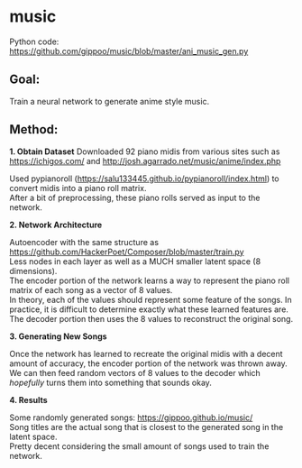 # music

Python code:</br>
https://github.com/gippoo/music/blob/master/ani_music_gen.py

## Goal:
Train a neural network to generate anime style music.

## Method:
**1. Obtain Dataset**
Downloaded 92 piano midis from various sites such as https://ichigos.com/ and http://josh.agarrado.net/music/anime/index.php</br>

Used pypianoroll (https://salu133445.github.io/pypianoroll/index.html) to convert midis into a piano roll matrix.</br>
After a bit of preprocessing, these piano rolls served as input to the network.

**2. Network Architecture**

Autoencoder with the same structure as https://github.com/HackerPoet/Composer/blob/master/train.py</br>
Less nodes in each layer as well as a MUCH smaller latent space (8 dimensions).</br>
The encoder portion of the network learns a way to represent the piano roll matrix of each song as a vector of 8 values.</br>
In theory, each of the values should represent some feature of the songs. In practice, it is difficult to determine exactly what these learned features are.</br>
The decoder portion then uses the 8 values to reconstruct the original song.


**3. Generating New Songs**

Once the network has learned to recreate the original midis with a decent amount of accuracy, the encoder portion of the network was thrown away. We can then feed random vectors of 8 values to the decoder which <i>hopefully</i> turns them into something that sounds okay.

**4. Results**

Some randomly generated songs: https://gippoo.github.io/music/</br>
Song titles are the actual song that is closest to the generated song in the latent space.</br>
Pretty decent considering the small amount of songs used to train the network.
